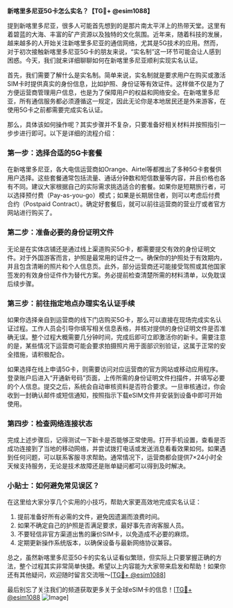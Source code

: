 **新喀里多尼亚5G卡怎么实名？【TG💪+ @esim1088】**

提到新喀里多尼亚，很多人可能首先想到的是那片南太平洋上的热带天堂。这里有着碧蓝的大海、丰富的矿产资源以及独特的文化氛围。近年来，随着科技的发展，越来越多的人开始关注新喀里多尼亚的通信网络，尤其是5G技术的应用。然而，对于初次接触新喀里多尼亚5G卡的朋友来说，“实名制”这一环节可能会让人感到困惑。今天，我们就来详细聊聊如何在新喀里多尼亚顺利实现实名认证。

首先，我们需要了解什么是实名制。简单来说，实名制就是要求用户在购买或激活SIM卡时提供真实的身份信息，比如护照、身份证等有效证件。这样做不仅是为了方便运营商管理用户信息，也是为了保障用户的权益和网络安全。在新喀里多尼亚，所有通信服务都必须遵循这一规定，因此无论你是本地居民还是外来游客，在使用5G卡之前都需要完成实名认证。

那么，具体该如何操作呢？其实步骤并不复杂，只要准备好相关材料并按照指引一步步进行即可。以下是详细的流程介绍：

### 第一步：选择合适的5G卡套餐

在新喀里多尼亚，各大电信运营商如Orange、Airtel等都推出了多种5G卡套餐供用户选择。这些套餐通常包括流量、通话分钟数和短信数量等内容，并且价格也各有不同。建议大家根据自己的实际需求挑选适合的套餐。如果你是短期旅行者，可以选择预付费（Pay-as-you-go）模式；如果是长期居住者，则可以考虑后付费合约（Postpaid Contract）。确定好套餐后，就可以前往运营商的营业厅或者官方网站进行购买了。

### 第二步：准备必要的身份证明文件

无论是在实体店铺还是通过线上渠道购买5G卡，都需要提交有效的身份证明文件。对于外国游客而言，护照是最常用的证件之一。确保你的护照处于有效期内，并且包含清晰的照片和个人信息页。此外，部分运营商还可能接受驾照或其他国家签发的有效身份证件作为替代方案。务必提前检查清楚所需的材料清单，以免耽误后续步骤。

### 第三步：前往指定地点办理实名认证手续

如果你选择亲自到运营商的线下门店购买5G卡，那么可以直接在现场完成实名认证过程。工作人员会引导你填写相关信息表格，并核对提供的身份证明文件是否准确无误。整个过程大概需要几分钟时间，完成后即可立即激活你的新卡。需要注意的是，某些情况下运营商可能会要求拍摄照片用于面部识别验证，这属于正常的安全措施，请积极配合。

如果选择在线上申请5G卡，则需要访问对应运营商的官方网站或移动应用程序。登录账户后进入“开通新号码”页面，上传所需的身份证明文件扫描件，并填写必要的个人信息。提交之后，系统会自动审核资料是否符合要求。一旦审核通过，你会收到一封确认邮件或短信通知，按照指示下载eSIM文件并安装到设备中即可开始使用。

### 第四步：检查网络连接状态

完成上述步骤后，记得测试一下新卡是否能够正常使用。打开手机设置，查看是否成功连接到了当地的移动网络，并尝试拨打电话或发送消息看看效果如何。如果遇到任何问题，可以联系客服寻求帮助。通常情况下，运营商都会提供7×24小时全天候支持服务，无论是技术故障还是账单疑问都可以得到及时解决。

### 小贴士：如何避免常见误区？

在这里给大家分享几个实用的小技巧，帮助大家更高效地完成实名认证：

1. 提前准备好所有必需的文件，避免因遗漏而浪费时间。
2. 如果不确定自己的护照是否满足要求，最好事先咨询客服人员。
3. 不要轻信非官方渠道出售的廉价SIM卡，以免造成不必要的麻烦。
4. 定期更新操作系统版本，以确保设备与最新网络协议兼容。

总之，虽然新喀里多尼亚5G卡的实名认证看似繁琐，但实际上只要掌握正确的方法，整个过程其实非常简单快捷。希望以上内容能为大家带来启发和帮助！如果你还有其他疑问，欢迎随时留言交流哦～[[TG💪+ @esim1088](https://t.me/s/esim1088)]

最后别忘了关注我们的频道获取更多关于全球eSIM卡的信息！[[TG💪+ @esim1088](https://t.me/s/esim1088) ![Image](https://i.postimg.cc/4NQfJmqS/Snipaste-2025-05-13-00-14-12.png)]